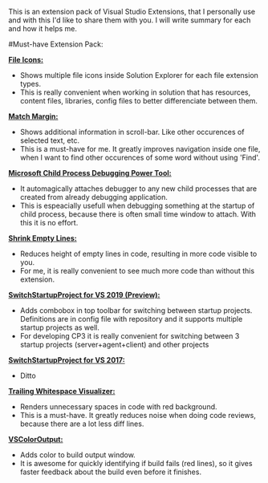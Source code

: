 This is an extension pack of Visual Studio Extensions, that I personally use and with this I'd like to share them with you.
I will write summary for each and how it helps me.

#Must-have Extension Pack:

[**File Icons:**](https://marketplace.visualstudio.com/items?itemName=MadsKristensen.FileIcons)
- Shows multiple file icons inside Solution Explorer for each file extension types.
- This is really convenient when working in solution that has resources,
content files, libraries, config files to better differenciate between them.

[**Match Margin:**](https://marketplace.visualstudio.com/items?itemName=VisualStudioPlatformTeam.MatchMargin)
- Shows additional information in scroll-bar. Like other occurences of selected text, etc.
- This is a must-have for me. It greatly improves navigation inside one file,
when I want to find other occurences of some word without using 'Find'.

[**Microsoft Child Process Debugging Power Tool:**](https://marketplace.visualstudio.com/items?itemName=vsdbgplat.MicrosoftChildProcessDebuggingPowerTool)
- It automagically attaches debugger to any new child processes that are created from already debugging application.
- This is espeacially usefull when debugging something at the startup of child process,
because there is often small time window to attach. With this it is no effort.

[**Shrink Empty Lines:**](https://marketplace.visualstudio.com/items?itemName=VisualStudioPlatformTeam.SyntacticLineCompression)
- Reduces height of empty lines in code, resulting in more code visible to you.
- For me, it is really convenient to see much more code than without this extension.

[**SwitchStartupProject for VS 2019 (Preview):**](https://marketplace.visualstudio.com/items?itemName=vs-publisher-141975.SwitchStartupProjectForVS2019)
- Adds combobox in top toolbar for switching between startup projects. Definitions are in config file with repository and it supports multiple startup projects as well.
- For developing CP3 it is really convenient for switching between 3 startup projects (server+agent+client) and other projects

[**SwitchStartupProject for VS 2017:**](https://marketplace.visualstudio.com/items?itemName=vs-publisher-141975.SwitchStartupProjectforVS2017)
- Ditto

[**Trailing Whitespace Visualizer:**](https://marketplace.visualstudio.com/items?itemName=MadsKristensen.TrailingWhitespaceVisualizer)
- Renders unnecessary spaces in code with red background.
- This is a must-have. It greatly reduces noise when doing code reviews, because there are a lot less diff lines.

[**VSColorOutput:**](https://marketplace.visualstudio.com/items?itemName=MikeWard-AnnArbor.VSColorOutput)
- Adds color to build output window.
- It is awesome for quickly identifying if build fails (red lines),
so it gives faster feedback about the build even before it finishes.